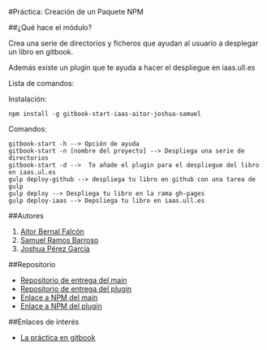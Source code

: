 #Práctica: Creación de un Paquete NPM

##¿Qué hace el módulo?

Crea una serie de directorios y ficheros que ayudan al usuario a desplegar un libro en gitbook.

Además existe un plugin que te ayuda a hacer el despliegue en iaas.ull.es

Lista de comandos:

Instalación:

```shell
npm install -g gitbook-start-iaas-aitor-joshua-samuel
```

Comandos:

```shell
gitbook-start -h --> Opción de ayuda
gitbook-start -n [nombre del proyecto] --> Despliega una serie de directorios
gitbook-start -d -->  Te añade el plugin para el despliegue del libro en iaas.ul.es
gulp deploy-github --> despliega tu libro en github con una tarea de gulp
gulp deploy --> Despliega tu libro en la rama gh-pages
gulp deploy-iaas --> Depsliega tu libro en iaas.ull.es
```

##Autores

1. [Aitor Bernal Falcón](http://chinegua.github.io/)
2. [Samuel Ramos Barroso](http://losnen.github.io/)
3. [Joshua Pérez García](http://joshuape.github.io/)


##Repositorio

* [Repositorio de entrega del main](https://github.com/ULL-ESIT-SYTW-1617/nueva-funcionalidad-para-el-paquete-npm-plugins-aitor-joshua-samuel)
* [Repositorio de entrega del plugin](https://github.com/ULL-ESIT-SYTW-1617/gitbook-start-iaas-ull-es-aitor-joshua-samuel)
* [Enlace a NPM del main](https://www.npmjs.com/package/gitbook-start-iaas-aitor-joshua-samuel)
* [Enlace a NPM del plugin](https://www.npmjs.com/package/gitbook-start-iaas-ull-es-aitor-joshua-samuel)

##Enlaces de interés
* [La práctica en gitbook](https://casianorodriguezleon.gitbooks.io/ull-esit-1617/content/practicas/practicaplugin.html)
